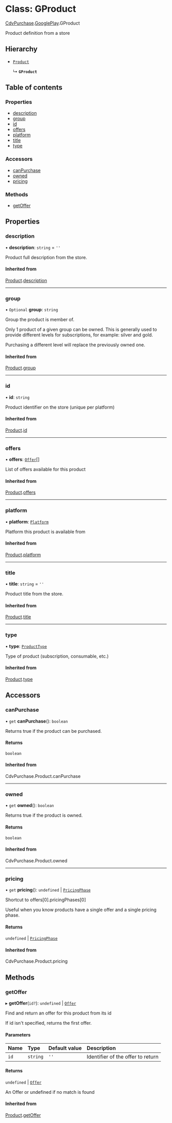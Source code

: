 # Class: GProduct

[CdvPurchase](../modules/CdvPurchase.md).[GooglePlay](../modules/CdvPurchase.GooglePlay.md).GProduct

Product definition from a store

## Hierarchy

- [`Product`](CdvPurchase.Product.md)

  ↳ **`GProduct`**

## Table of contents

### Properties

- [description](CdvPurchase.GooglePlay.GProduct.md#description)
- [group](CdvPurchase.GooglePlay.GProduct.md#group)
- [id](CdvPurchase.GooglePlay.GProduct.md#id)
- [offers](CdvPurchase.GooglePlay.GProduct.md#offers)
- [platform](CdvPurchase.GooglePlay.GProduct.md#platform)
- [title](CdvPurchase.GooglePlay.GProduct.md#title)
- [type](CdvPurchase.GooglePlay.GProduct.md#type)

### Accessors

- [canPurchase](CdvPurchase.GooglePlay.GProduct.md#canpurchase)
- [owned](CdvPurchase.GooglePlay.GProduct.md#owned)
- [pricing](CdvPurchase.GooglePlay.GProduct.md#pricing)

### Methods

- [getOffer](CdvPurchase.GooglePlay.GProduct.md#getoffer)

## Properties

### description

• **description**: `string` = `''`

Product full description from the store.

#### Inherited from

[Product](CdvPurchase.Product.md).[description](CdvPurchase.Product.md#description)

___

### group

• `Optional` **group**: `string`

Group the product is member of.

Only 1 product of a given group can be owned. This is generally used
to provide different levels for subscriptions, for example: silver
and gold.

Purchasing a different level will replace the previously owned one.

#### Inherited from

[Product](CdvPurchase.Product.md).[group](CdvPurchase.Product.md#group)

___

### id

• **id**: `string`

Product identifier on the store (unique per platform)

#### Inherited from

[Product](CdvPurchase.Product.md).[id](CdvPurchase.Product.md#id)

___

### offers

• **offers**: [`Offer`](CdvPurchase.Offer.md)[]

List of offers available for this product

#### Inherited from

[Product](CdvPurchase.Product.md).[offers](CdvPurchase.Product.md#offers)

___

### platform

• **platform**: [`Platform`](../enums/CdvPurchase.Platform.md)

Platform this product is available from

#### Inherited from

[Product](CdvPurchase.Product.md).[platform](CdvPurchase.Product.md#platform)

___

### title

• **title**: `string` = `''`

Product title from the store.

#### Inherited from

[Product](CdvPurchase.Product.md).[title](CdvPurchase.Product.md#title)

___

### type

• **type**: [`ProductType`](../enums/CdvPurchase.ProductType.md)

Type of product (subscription, consumable, etc.)

#### Inherited from

[Product](CdvPurchase.Product.md).[type](CdvPurchase.Product.md#type)

## Accessors

### canPurchase

• `get` **canPurchase**(): `boolean`

Returns true if the product can be purchased.

#### Returns

`boolean`

#### Inherited from

CdvPurchase.Product.canPurchase

___

### owned

• `get` **owned**(): `boolean`

Returns true if the product is owned.

#### Returns

`boolean`

#### Inherited from

CdvPurchase.Product.owned

___

### pricing

• `get` **pricing**(): `undefined` \| [`PricingPhase`](../interfaces/CdvPurchase.PricingPhase.md)

Shortcut to offers[0].pricingPhases[0]

Useful when you know products have a single offer and a single pricing phase.

#### Returns

`undefined` \| [`PricingPhase`](../interfaces/CdvPurchase.PricingPhase.md)

#### Inherited from

CdvPurchase.Product.pricing

## Methods

### getOffer

▸ **getOffer**(`id?`): `undefined` \| [`Offer`](CdvPurchase.Offer.md)

Find and return an offer for this product from its id

If id isn't specified, returns the first offer.

#### Parameters

| Name | Type | Default value | Description |
| :------ | :------ | :------ | :------ |
| `id` | `string` | `''` | Identifier of the offer to return |

#### Returns

`undefined` \| [`Offer`](CdvPurchase.Offer.md)

An Offer or undefined if no match is found

#### Inherited from

[Product](CdvPurchase.Product.md).[getOffer](CdvPurchase.Product.md#getoffer)
